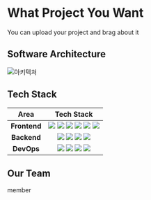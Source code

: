 # What Project You Want
You can upload your project and brag about it 

## Software Architecture

![아키텍처](https://user-images.githubusercontent.com/101189924/219960911-fa4776c2-84c6-47da-bcf5-3b07a491c40e.png)


## Tech Stack

<div align =center>

Area| Tech Stack|
:--------:|:------------------------------:|
**Frontend** | <img src="https://img.shields.io/badge/TypeScript-3178C6.svg?style=for-the-badge&logo=TypeScript&logoColor=black"> <img src="https://img.shields.io/badge/react-61DAFB?style=for-the-badge&logo=react&logoColor=black"> <img src="https://img.shields.io/badge/ReactQuery-FF4154.svg?&style=for-the-badge&logo=ReactQuery&logoColor=white"> <img src="https://img.shields.io/badge/Vite-646CFF.svg?&style=for-the-badge&logo=vite&logoColor=white"> <img src="https://img.shields.io/badge/Mock Service Worker-FF6A33?&style=for-the-badge"> <img src="https://img.shields.io/badge/Redux_Toolkit-764ABC?&style=for-the-badge&logo=redux&logoColor=white"> 
 **Backend** | <img src="https://img.shields.io/badge/Django-092E20?style=for-the-badge&logo=Django&logoColor=white"> <img src="https://img.shields.io/badge/DJANGO_REST-ff1709?style=for-the-badge&logo=django&logoColor=white&color=ff1709&labelColor=gray"> <img src="https://img.shields.io/badge/Amazon S3-569A31?style=for-the-badge&logo=Amazon S3&logoColor=white"> <img src="https://img.shields.io/badge/Postgresql-4169E1?style=for-the-badge&logo=postgresql&logoColor=white">
 **DevOps** | <img src="https://img.shields.io/badge/NGINX-009639?style=for-the-badge&logo=nginx&logoColor=black"> <img src="https://img.shields.io/badge/gunicorn-499848?style=for-the-badge&logo=gunicorn&logoColor=black"> <img src="https://img.shields.io/badge/Docker-2496ED?style=for-the-badge&logo=docker&logoColor=white"> <img src="https://img.shields.io/badge/Amazon_EC2-FF9900?style=for-the-badge&logo=Amazon-EC2&logoColor=black">
  </div>

## Our Team
member
